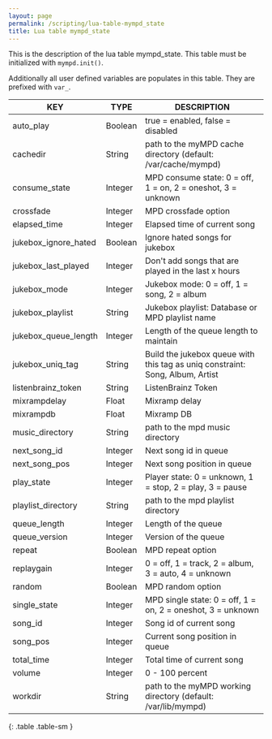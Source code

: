 ```yaml
---
layout: page
permalink: /scripting/lua-table-mympd_state
title: Lua table mympd_state
---
```


This is the description of the lua table mympd_state. This table must be initialized with `mympd.init()`.

Additionally all user defined variables are populates in this table. They are prefixed with `var_`.

| KEY | TYPE | DESCRIPTION |
| --- | ---- | ----------- |
| auto_play | Boolean | true = enabled, false = disabled |
| cachedir | String | path to the myMPD cache directory (default: /var/cache/mympd) |
| consume_state | Integer | MPD consume state: 0 = off, 1 = on, 2 = oneshot, 3 = unknown |
| crossfade | Integer | MPD crossfade option |
| elapsed_time | Integer | Elapsed time of current song |
| jukebox_ignore_hated | Boolean | Ignore hated songs for jukebox |
| jukebox_last_played | Integer | Don't add songs that are played in the last x hours |
| jukebox_mode | Integer | Jukebox mode: 0 = off, 1 = song, 2 = album |
| jukebox_playlist | String | Jukebox playlist: Database or MPD playlist name |
| jukebox_queue_length | Integer | Length of the queue length to maintain |
| jukebox_uniq_tag | String | Build the jukebox queue with this tag as uniq constraint: Song, Album, Artist |
| listenbrainz_token | String | ListenBrainz Token |
| mixrampdelay | Float | Mixramp delay |
| mixrampdb | Float | Mixramp DB |
| music_directory | String | path to the mpd music directory |
| next_song_id | Integer | Next song id in queue |
| next_song_pos | Integer | Next song position in queue |
| play_state | Integer | Player state: 0 = unknown, 1 = stop, 2 = play, 3 = pause |
| playlist_directory | String | path to the mpd playlist directory |
| queue_length | Integer | Length of the queue |
| queue_version | Integer | Version of the queue |
| repeat | Boolean | MPD repeat option |
| replaygain | Integer | 0 = off, 1 = track, 2 = album, 3 = auto, 4 = unknown |
| random | Boolean | MPD random option |
| single_state | Integer | MPD single state: 0 = off, 1 = on, 2 = oneshot, 3 = unknown |
| song_id | Integer | Song id of current song |
| song_pos | Integer | Current song position in queue |
| total_time | Integer | Total time of current song |
| volume | Integer | 0 - 100 percent |
| workdir | String | path to the myMPD working directory (default: /var/lib/mympd) |
{: .table .table-sm }
